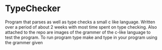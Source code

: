 # TypeChecker
Program that parses as well as type checks a small c like language. Written over a period of about 2 weeks with most time spent on type checking. Also attached to the repo are images of the grammer of the c-like language to test the program. To run program type make and type in your program using the grammer given
